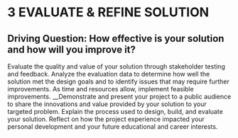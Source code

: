 # 3 EVALUATE & REFINE SOLUTION

## Driving Question:  How effective is your solution and how will you improve it?

Evaluate the quality and value of your solution through stakeholder testing and feedback. Analyze the evaluation data to determine how well the solution met the design goals and to identify issues that may require further improvements. As time and resources allow, implement feasible improvements. \_\_Demonstrate and present your project to a public audience to share the innovations and value provided by your solution to your targeted problem. Explain the process used to design, build, and evaluate your solution. Reflect on how the project experience impacted your personal development and your future educational and career interests.

